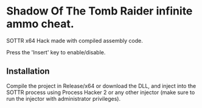 # Shadow Of The Tomb Raider infinite ammo cheat.

SOTTR x64 Hack made with compiled assembly code.

Press the 'Insert' key to enable/disable.

## Installation
Compile the project in Release/x64 or download the DLL, and inject into the SOTTR process using Process Hacker 2 or any other injector (make sure to run the injector with administrator privileges).
